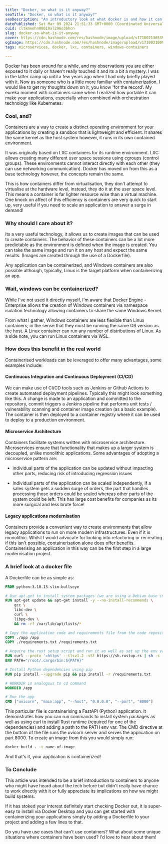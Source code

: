 ```yaml
---
title: "Docker, so what is it anyway?"
seoTitle: "Docker, so what is it anyway?"
seoDescription: "An introductory look at what docker is and how it can be used in your own projects. Includes use cases and example Dockerfile for a Python project."
datePublished: Sat Mar 09 2024 21:51:33 GMT+0000 (Coordinated Universal Time)
cuid: cltkmeohn00010al296o36hcn
slug: docker-so-what-is-it-anyway
cover: https://cdn.hashnode.com/res/hashnode/image/upload/v1710021365352/709eb7c1-55f7-4fb5-8535-6b30c96d1545.webp
ogImage: https://cdn.hashnode.com/res/hashnode/image/upload/v1710021009534/1dd58b6a-81d9-4364-8408-efdb3790201b.webp
tags: microservices, docker, lxc, containers, windows-containers

---
```


Docker has been around for a while, and my observations you are either exposed to it daily or haven't really touched it and its a bit a mystery. I was in the latter camp up until a few years ago when I had only briefly played with it. Now as someone who is a little more familiar with containerization, I would like to get my thoughts down on it, you know 'for the record'. My eureka moment with containers came when I realized how portable it can make your applications, especially when combined with orchestration technology like Kubernetes.

### Cool, and?

Containers are a way to create a distinct operating environment for your applications by creating a sandbox that is lightweight and efficient. It shares the same kernel as the host system however, it runs in its own contained environment.

It was originally based on LXC containers for its runtime environment. LXC allows creating many different user space sessions using cgroups (control groups). These environments cannot interact directly with each other (they can use networking communication). Docker has moved on from this as a base technology however, the concepts remain the same.

This is how containers differ from virtualisation, they don't attempt to virtualise at the hardware level, instead, they do it at the user space level. This means a container is far lighter resource wise than a virtual machine. One knock on affect of this efficiency is containers are very quick to start up, very useful if you need to scale an application to answer a surge in demand!

### Why should I care about it?

Its a very useful technology, it allows us to create images that can be used to create containers. The behavior of these containers can be a lot more predictable as the environment is defined when the image is created. You can take the same image and run it on any host and expect the same results. (Images are created through the use of a Dockerfile).

Any application can be containerized, and Windows containers are also possible although, typically, Linux is the target platform when containerizing an app.

### Wait, windows can be containerized?

While I've not used it directly myself, I'm aware that Docker Engine - Enterprise allows the creation of Windows containers via namespace isolation technology allowing containers to share the same Windows Kernel.

From what I gather, Windows containers are less flexible than Linux containers; in the sense that they must be running the same OS version as the host. A Linux container can run any number of distributions of Linux. As a side note, you can run Linux containers via WSL.

### How does this benefit in the real world

Containerised workloads can be leveraged to offer many advantages, some examples include:

#### Continuous Integration and Continuous Deployment (CI/CD)

We can make use of CI/CD tools such as Jenkins or Github Actions to create automated deployment pipelines. Typically this might look something like this. A change is made to an application and committed to the repository, commit triggers a Jenkins pipeline that performs unit tests / vulnerability scanning and container image creation (as a basic example). The container is then deployed to a container registry where it can be used to deploy to a production environment.

#### Microservice Architecture

Containers facilitate systems written with microservice architecture. Microservices ensure that functionality that makes up a larger system is decoupled, unlike monolithic applications. Some advantages of adopting a microservice pattern are:

* individual parts of the application can be updated without impacting other parts, reducing risk of introducing regression issues
    
* Individual parts of the application can be scaled independently, if a sales system gets a sudden surge of orders, the part that handles processing those orders could be scaled whereas other parts of the system could be left. This has large cost benefits for companies as its more surgical and less brute force!
    

#### Legacy applications modernisation

Containers provide a convenient way to create environments that allow legacy applications to run on more modern infrastructures. Even if it is monolithic. Whilst I would advocate for looking into refactoring or recreating if this isn't possible, containerisation alone does offer benefits. Containerising an application in this way can be the first step in a large modernisation project.

### A brief look at a docker file

A Dockerfile can be as simple as:

```dockerfile
FROM python:3.10.13-slim-bullseye

# Use apt-get to install system packages (we are using a Debian base image)
RUN apt-get update && apt-get install -y --no-install-recommends \
    gcc \
    libc-dev \
    curl \
    libpq-dev \
    && rm -rf /var/lib/apt/lists/*

# Copy the application code and requirements file from the code repository to a location inside the image
COPY ./app /app
COPY ./requirements.txt /requirements.txt

# Acquire the rust setup script and run it as well as set up the env var required
RUN curl --proto '=https' --tlsv1.2 -sSf https://sh.rustup.rs | sh -s -- -y
ENV PATH="/root/.cargo/bin:${PATH}"

# Install Python dependencies using pip
RUN pip install --upgrade pip && pip install -r /requirements.txt

# WORKDIR is analogous to cd command
WORKDIR /app

# Run the app
CMD ["uvicorn", "main:app", "--host", "0.0.0.0", "--port", "8000"]
```

This particular file is containerising a FastAPI (Python) application. It demonstrates how you can run commands to install system packages as well as using curl to install Rust runtime (required for one of the dependencies) and adding a path to the PATH env var. The CMD directive at the bottom of the file runs the uvicorn server and serves the application on part 8000. To create an image from this you would simply run:

```bash
docker build . -t name-of-image
```

And that's it, your application is containerized!

### To Conclude

This article was intended to be a brief introduction to containers to anyone who might have heard about the tech before but didn't really have chance to work directly with it or fully appreciate its implications on how we might build systems.

If it has stoked your interest definitely start checking Docker out, it is super-easy to install via Docker Desktop and you can get started with containerizing your applications simply by adding a Dockerfile to your project and adding a few lines to that.

Do you have use cases that can't use containers? What about some unique situations where containers have been used? I'd love to hear about them!
